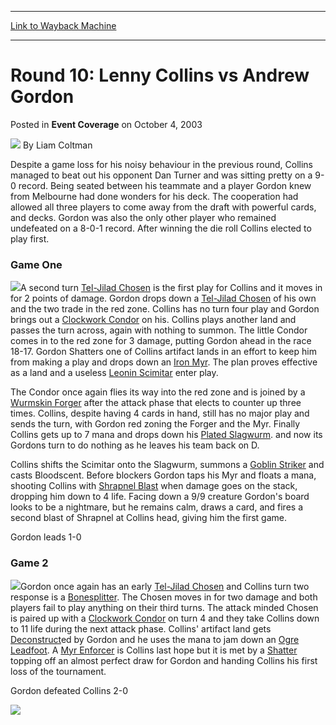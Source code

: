 
---
[Link to Wayback Machine](https://web.archive.org/web/20220704005603/https://magic.wizards.com/en/articles/archive/event-coverage/round-10-lenny-collins-vs-andrew-gordon-2003-10-04)

[_metadata_:author]:- "Liam Coltman"
[_metadata_:description]:- "Despite a game loss for his noisy behaviour in the previous round, Collins managed to beat out his opponent Dan Turner and was sitting pretty on a 9-0 record. Being seated between his teammate and a player Gordon knew from Melbourne had done wonders for his deck. The cooperation had allowed all three players to come away from the draft with powerful cards, and decks. Gordon"
[_metadata_:generator]:- "Drupal 7 (http://drupal.org)"
[_metadata_:node]:- "787601"
[_metadata_:publish_date]:- "2003-10-04"
[_metadata_:source]:- "div-main-content"
[_metadata_:title]:- "Round 10: Lenny Collins vs Andrew Gordon"
[_metadata_:wayback_capture_timestamp]:- "2022-07-04 00:56:03"
[_metadata_:wayback_raw_url]:- "https://web.archive.org/web/20220704005603id_/https://magic.wizards.com/en/articles/archive/event-coverage/round-10-lenny-collins-vs-andrew-gordon-2003-10-04"
[_metadata_:wayback_url]:- "https://magic.wizards.com/en/articles/archive/event-coverage/round-10-lenny-collins-vs-andrew-gordon-2003-10-04"
---


Round 10: Lenny Collins vs Andrew Gordon
========================================



 Posted in **Event Coverage**
 on October 4, 2003 






![](https://media.magic.wizards.com/styles/auth_small/public/generic-avatar-150_0.png)
By Liam Coltman











Despite a game loss for his noisy behaviour in the previous round, Collins managed to beat out his opponent Dan Turner and was sitting pretty on a 9-0 record. Being seated between his teammate and a player Gordon knew from Melbourne had done wonders for his deck. The cooperation had allowed all three players to come away from the draft with powerful cards, and decks. Gordon was also the only other player who remained undefeated on a 8-0-1 record. After winning the die roll Collins elected to play first.

### Game One

![](https://media.magic.wizards.com/image_legacy_migration/sideboard/images/gpsyd03/651.jpg)A second turn [Tel-Jilad Chosen](https://gatherer.wizards.com/Pages/Card/Details.aspx?name=Tel-Jilad+Chosen) is the first play for Collins and it moves in for 2 points of damage. Gordon drops down a [Tel-Jilad Chosen](https://gatherer.wizards.com/Pages/Card/Details.aspx?name=Tel-Jilad+Chosen) of his own and the two trade in the red zone. Collins has no turn four play and Gordon brings out a [Clockwork Condor](https://gatherer.wizards.com/Pages/Card/Details.aspx?name=Clockwork+Condor) on his. Collins plays another land and passes the turn across, again with nothing to summon. The little Condor comes in to the red zone for 3 damage, putting Gordon ahead in the race 18-17. Gordon Shatters one of Collins artifact lands in an effort to keep him from making a play and drops down an [Iron Myr](https://gatherer.wizards.com/Pages/Card/Details.aspx?name=Iron+Myr). The plan proves effective as a land and a useless [Leonin Scimitar](https://gatherer.wizards.com/Pages/Card/Details.aspx?name=Leonin+Scimitar) enter play.

The Condor once again flies its way into the red zone and is joined by a [Wurmskin Forger](https://gatherer.wizards.com/Pages/Card/Details.aspx?name=Wurmskin+Forger) after the attack phase that elects to counter up three times. Collins, despite having 4 cards in hand, still has no major play and sends the turn, with Gordon red zoning the Forger and the Myr. Finally Collins gets up to 7 mana and drops down his [Plated Slagwurm](https://gatherer.wizards.com/Pages/Card/Details.aspx?name=Plated+Slagwurm). and now its Gordons turn to do nothing as he leaves his team back on D. 

Collins shifts the Scimitar onto the Slagwurm, summons a [Goblin Striker](https://gatherer.wizards.com/Pages/Card/Details.aspx?name=Goblin+Striker) and casts Bloodscent. Before blockers Gordon taps his Myr and floats a mana, shooting Collins with [Shrapnel Blast](https://gatherer.wizards.com/Pages/Card/Details.aspx?name=Shrapnel+Blast) when damage goes on the stack, dropping him down to 4 life. Facing down a 9/9 creature Gordon's board looks to be a nightmare, but he remains calm, draws a card, and fires a second blast of Shrapnel at Collins head, giving him the first game.

Gordon leads 1-0

### Game 2

![](https://media.magic.wizards.com/image_legacy_migration/sideboard/images/gpsyd03/652.jpg)Gordon once again has an early [Tel-Jilad Chosen](https://gatherer.wizards.com/Pages/Card/Details.aspx?name=Tel-Jilad+Chosen) and Collins turn two response is a [Bonesplitter](https://gatherer.wizards.com/Pages/Card/Details.aspx?name=Bonesplitter). The Chosen moves in for two damage and both players fail to play anything on their third turns. The attack minded Chosen is paired up with a [Clockwork Condor](https://gatherer.wizards.com/Pages/Card/Details.aspx?name=Clockwork+Condor) on turn 4 and they take Collins down to 11 life during the next attack phase. Collins' artifact land gets [Deconstruct](https://gatherer.wizards.com/Pages/Card/Details.aspx?name=Deconstruct)ed by Gordon and he uses the mana to jam down an [Ogre Leadfoot](https://gatherer.wizards.com/Pages/Card/Details.aspx?name=Ogre+Leadfoot). A [Myr Enforcer](https://gatherer.wizards.com/Pages/Card/Details.aspx?name=Myr+Enforcer) is Collins last hope but it is met by a [Shatter](https://gatherer.wizards.com/Pages/Card/Details.aspx?name=Shatter) topping off an almost perfect draw for Gordon and handing Collins his first loss of the tournament.

Gordon defeated Collins 2-0

![](https://media.magic.wizards.com/image_legacy_migration/sideboard/images/gpsyd03/653.jpg)







